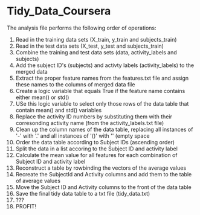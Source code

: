 # Tidy_Data_Coursera

The analysis file performs the following order of operations:
1. Read in the training data sets (X_train, y_train and subjects_train)
2. Read in the test data sets (X_test, y_test and subjects_train)
3. Combine the training and test data sets (data, activity_labels and subjects)
4. Add the subject ID's (subjects) and activty labels (activity_labels) to the merged data
5. Extract the proper feature names from the features.txt file and assign these names to the columns of merged data file
6. Create a logic variable that equals True if the feature name contains either mean() or std()
7. USe this logic variable to select only those rows of the data table that contain mean() and std() variables
8. Replace the activity ID numbers by substituting them with their corresonding activity name (from the activity_labels.txt file)
9. Clean up the column names of the data table, replacing all instances of '-' with '.' and all instances of '()' with '' (empty space
10. Order the data table according to Subject IDs (ascending order)
11. Split the data in a list accoring to the Subject ID and activity label
12. Calculate the mean value for all features for each combination of Subject ID and activity label
13. Reconstruct a table by rowbinding the vectors of the average values
14. Recreate the SubjectId and Activity columns and add them to the table of average values
15. Move the Subject ID and Activity columns to the front of the data table
16. Save the final tidy data table to a txt file (tidy_data.txt)
17.  ???
18.  PROFIT!

